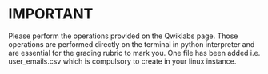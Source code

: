 # IMPORTANT
Please perform the operations provided on the Qwiklabs page. Those operations are performed directly on the terminal in python interpreter and are essential for the grading rubric to mark you. One file has been added i.e. user_emails.csv which is compulsory to create in your linux instance.
